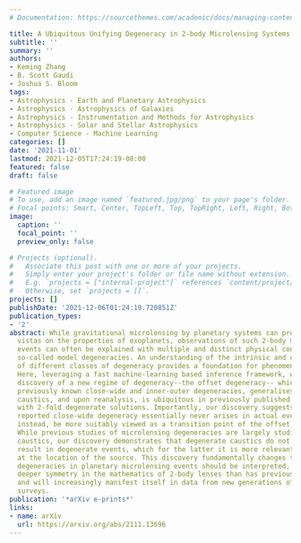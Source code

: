 ```yaml
---
# Documentation: https://sourcethemes.com/academic/docs/managing-content/

title: A Ubiquitous Unifying Degeneracy in 2-body Microlensing Systems
subtitle: ''
summary: ''
authors:
- Keming Zhang
- B. Scott Gaudi
- Joshua S. Bloom
tags:
- Astrophysics - Earth and Planetary Astrophysics
- Astrophysics - Astrophysics of Galaxies
- Astrophysics - Instrumentation and Methods for Astrophysics
- Astrophysics - Solar and Stellar Astrophysics
- Computer Science - Machine Learning
categories: []
date: '2021-11-01'
lastmod: 2021-12-05T17:24:19-08:00
featured: false
draft: false

# Featured image
# To use, add an image named `featured.jpg/png` to your page's folder.
# Focal points: Smart, Center, TopLeft, Top, TopRight, Left, Right, BottomLeft, Bottom, BottomRight.
image:
  caption: ''
  focal_point: ''
  preview_only: false

# Projects (optional).
#   Associate this post with one or more of your projects.
#   Simply enter your project's folder or file name without extension.
#   E.g. `projects = ["internal-project"]` references `content/project/deep-learning/index.md`.
#   Otherwise, set `projects = []`.
projects: []
publishDate: '2021-12-06T01:24:19.720851Z'
publication_types:
- '2'
abstract: While gravitational microlensing by planetary systems can provide unique
  vistas on the properties of exoplanets, observations of such 2-body microlensing
  events can often be explained with multiple and distinct physical configurations,
  so-called model degeneracies. An understanding of the intrinsic and exogenous origins
  of different classes of degeneracy provides a foundation for phenomenological interpretation.
  Here, leveraging a fast machine-learning based inference framework, we present the
  discovery of a new regime of degeneracy--the offset degeneracy-- which unifies the
  previously known close-wide and inner-outer degeneracies, generalises to resonant
  caustics, and upon reanalysis, is ubiquitous in previously published planetary events
  with 2-fold degenerate solutions. Importantly, our discovery suggests that the commonly
  reported close-wide degeneracy essentially never arises in actual events and should,
  instead, be more suitably viewed as a transition point of the offset degeneracy.
  While previous studies of microlensing degeneracies are largely studies of degenerate
  caustics, our discovery demonstrates that degenerate caustics do not necessarily
  result in degenerate events, which for the latter it is more relevant to study magnifications
  at the location of the source. This discovery fundamentally changes the way in which
  degeneracies in planetary microlensing events should be interpreted, suggests a
  deeper symmetry in the mathematics of 2-body lenses than has previously been recognised,
  and will increasingly manifest itself in data from new generations of microlensing
  surveys.
publication: '*arXiv e-prints*'
links:
- name: arXiv
  url: https://arxiv.org/abs/2111.13696
---
```

